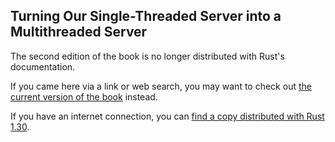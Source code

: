 ## Turning Our Single-Threaded Server into a Multithreaded Server

The second edition of the book is no longer distributed with Rust's documentation.

If you came here via a link or web search, you may want to check out [the current
version of the book](../ch21-02-multithreaded.html) instead.

If you have an internet connection, you can [find a copy distributed with
Rust
1.30](https://doc.rust-lang.org/1.30.0/book/second-edition/ch20-02-multithreaded.html).
